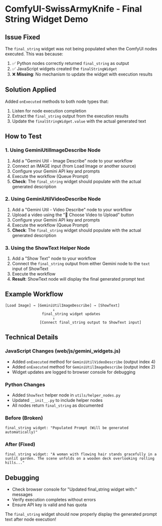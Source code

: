 # ComfyUI-SwissArmyKnife - Final String Widget Demo

## Issue Fixed

The `final_string` widget was not being populated when the ComfyUI nodes executed. This was because:

1. ✅ Python nodes correctly returned `final_string` as output
2. ✅ JavaScript widgets created the `finalStringWidget`
3. ❌ **Missing**: No mechanism to update the widget with execution results

## Solution Applied

Added `onExecuted` methods to both node types that:

1. Listen for node execution completion
2. Extract the `final_string` output from the execution results
3. Update the `finalStringWidget.value` with the actual generated text

## How to Test

### 1. Using GeminiUtilImageDescribe Node

1. Add a "Gemini Util - Image Describe" node to your workflow
2. Connect an IMAGE input (from Load Image or another source)
3. Configure your Gemini API key and prompts
4. Execute the workflow (Queue Prompt)
5. **Check**: The `final_string` widget should populate with the actual generated description

### 2. Using GeminiUtilVideoDescribe Node

1. Add a "Gemini Util - Video Describe" node to your workflow
2. Upload a video using the "📁 Choose Video to Upload" button
3. Configure your Gemini API key and prompts
4. Execute the workflow (Queue Prompt)
5. **Check**: The `final_string` widget should populate with the actual generated description

### 3. Using the ShowText Helper Node

1. Add a "Show Text" node to your workflow
2. Connect the `final_string` output from either Gemini node to the `text` input of ShowText
3. Execute the workflow
4. **Result**: ShowText node will display the final generated prompt text

## Example Workflow

```
[Load Image] → [GeminiUtilImageDescribe] → [ShowText]
                      ↓
                 final_string widget updates
                      ↓
                [Connect final_string output to ShowText input]
```

## Technical Details

### JavaScript Changes (web/js/gemini_widgets.js)

-   Added `onExecuted` method for `GeminiUtilVideoDescribe` (output index 4)
-   Added `onExecuted` method for `GeminiUtilImageDescribe` (output index 2)
-   Widget updates are logged to browser console for debugging

### Python Changes

-   Added `ShowText` helper node in `utils/helper_nodes.py`
-   Updated `__init__.py` to include helper nodes
-   All nodes return `final_string` as documented

### Before (Broken)

```
final_string widget: "Populated Prompt (Will be generated automatically)"
```

### After (Fixed)

```
final_string widget: "A woman with flowing hair stands gracefully in a sunlit garden. The scene unfolds on a wooden deck overlooking rolling hills..."
```

## Debugging

-   Check browser console for "Updated final_string widget with:" messages
-   Verify execution completes without errors
-   Ensure API key is valid and has quota

The `final_string` widget should now properly display the generated prompt text after node execution!
